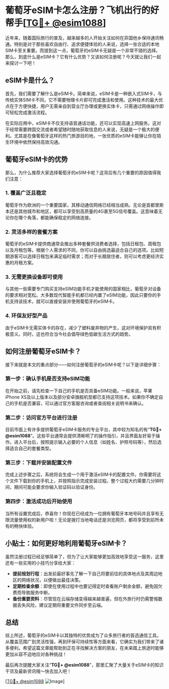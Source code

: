# 葡萄牙eSIM卡怎么注册？飞机出行的好帮手[[TG💪+ @esim1088](https://t.me/s/esim1088)]

近年来，随着国际旅行的普及，越来越多的人开始关注如何在异国他乡保持通讯畅通。特别是对于那些喜欢自由行、追求便捷体验的人来说，选择一张合适的本地SIM卡至关重要。而提到这一点，葡萄牙的eSIM卡无疑是一个非常不错的选择。那么，到底什么是eSIM卡？它有什么优势？又该如何注册呢？今天就让我们一起来探讨一下吧！

## eSIM卡是什么？

首先，我们需要了解什么是eSIM卡。简单来说，eSIM卡是一种嵌入式SIM卡，与传统实体SIM卡不同，它不需要物理卡片即可完成激活和使用。这种技术的最大优点在于方便快捷，用户无需亲自到营业厅办理或更换实体卡，只需通过网络操作即可轻松完成激活流程。

在实际应用中，eSIM卡不仅支持语音通话功能，还可以实现高速上网服务。这对于经常需要跨国交流或者希望随时随地获取信息的人来说，无疑是一个极大的便利。尤其是在像葡萄牙这样的热门旅游目的地，一张优质的eSIM卡能够让你在陌生环境中依然保持高效沟通。

## 葡萄牙eSIM卡的优势

那么，为什么推荐大家选择葡萄牙的eSIM卡呢？这背后有几个重要的原因值得我们注意：

### 1. **覆盖广泛且稳定**
葡萄牙作为欧洲的一个重要国家，其移动通信网络已经相当成熟。无论是首都里斯本还是其他城市和地区，都可以享受到高质量的4G甚至5G信号覆盖。这意味着无论你在哪个角落，都能确保稳定的网络连接。

### 2. **灵活多样的套餐方案**
葡萄牙的eSIM卡提供商通常会推出多种套餐供消费者选择，包括日租包、周租包以及月租包等。根据个人需求的不同，你可以自由挑选最适合自己的选项。比如短期游客可以选择日租包来满足临时需求；而对于长期居住者，则可以考虑更经济实惠的月租方案。

### 3. **无需更换设备即可使用**
与其他一些需要专门购买支持eSIM功能手机才能使用的国家相比，葡萄牙对设备的要求相对宽松。大多数现代智能手机都已经内置了eSIM功能，因此只要你的手机支持该技术，就可以直接安装并使用葡萄牙的eSIM卡。

### 4. **环保友好型产品**
由于eSIM卡无需实体卡的存在，减少了塑料废弃物的产生，这对环境保护具有积极意义。同时，这也符合当今社会倡导绿色低碳生活方式的趋势。

## 如何注册葡萄牙eSIM卡？

接下来就是本文的重点部分——如何注册葡萄牙的eSIM卡呢？以下是详细步骤：

### 第一步：确认手机是否支持eSIM功能
在开始之前，请先检查一下自己的手机是否具备eSIM功能。一般来说，苹果iPhone XS及以上版本以及部分安卓旗舰机型都已支持这项技术。如果你不确定自己的手机是否兼容，可以通过官方客服咨询或者查阅相关说明书来确认。

### 第二步：访问官方平台进行注册
目前市面上有许多提供葡萄牙eSIM卡服务的专业平台，其中较为知名的有“**TG💪+ @esim1088**”。这些平台通常会提供清晰明了的操作指引，并且界面友好易于操作。进入平台后，按照提示输入必要的个人信息（如姓名、护照号码等），然后选择适合自己的套餐类型。

### 第三步：下载并安装配置文件
完成上述步骤之后，系统将会生成一个用于激活eSIM卡的配置文件。你需要将这个文件下载到你的手机上，并按照指示完成安装过程。整个过程大约需要几分钟时间，期间可能会要求你输入验证码以验证身份。

### 第四步：激活成功后开始使用
当所有设置完成后，恭喜你！你现在已经成为一位拥有葡萄牙本地号码并且享有无限流量使用权的新用户啦！无论是拨打当地电话还是浏览网页，都将享受到前所未有的畅快体验。

## 小贴士：如何更好地利用葡萄牙eSIM卡？

虽然注册过程已经足够简单了，但为了让大家能够更加高效地享受这一服务，这里还有一些实用的小技巧分享给大家：

- **提前规划行程**：出发前最好事先了解一下自己将要前往的具体地点及其周边地区的网络状况，以便做出最佳决策。
- **定期检查余额**：即使在使用过程中也要记得定时查看账户剩余金额，避免因欠费而导致服务中断。
- **备份重要资料**：尽管现在云端存储变得越来越普遍，但在外旅行时仍需警惕数据丢失风险，建议定期将重要文件同步至云端。

## 总结

综上所述，葡萄牙的eSIM卡以其独特的优势成为了众多旅行者的首选通信工具。从覆盖范围广到灵活性强，再到环保可持续性等方面来看，它确实为我们带来了诸多便利。希望这篇文章能帮助到正在寻找解决方案的朋友，在未来踏上旅途时能够更加从容不迫地应对各种挑战！

最后再次提醒大家关注“**TG💪+ @esim1088**”，那里汇聚了大量关于eSIM卡的知识干货及最新资讯哦～快去加入吧！

[[TG💪+ @esim1088](https://t.me/s/esim1088) ![Image](https://i.postimg.cc/4NQfJmqS/Snipaste-2025-05-13-00-14-12.png)]